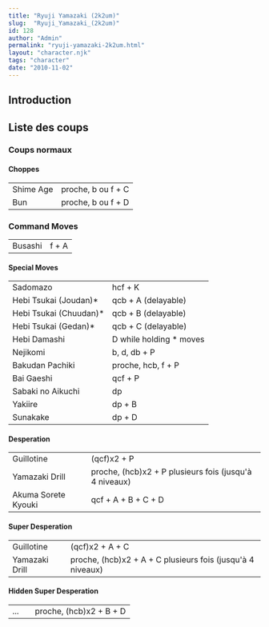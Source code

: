 ```yaml
---
title: "Ryuji Yamazaki (2k2um)"
slug:  "Ryuji_Yamazaki_(2k2um)"
id: 128
author: "Admin"
permalink: "ryuji-yamazaki-2k2um.html"
layout: "character.njk"
tags: "character"
date: "2010-11-02"
---
```


## Introduction

## Liste des coups

### Coups normaux

#### Choppes

|           |                    |
|-----------|--------------------|
| Shime Age | proche, b ou f + C |
| Bun       | proche, b ou f + D |

### Command Moves

|         |       |
|---------|-------|
| Busashi | f + A |

#### Special Moves

|                         |                          |
|-------------------------|--------------------------|
| Sadomazo                | hcf + K                  |
| Hebi Tsukai (Joudan)\*  | qcb + A (delayable)      |
| Hebi Tsukai (Chuudan)\* | qcb + B (delayable)      |
| Hebi Tsukai (Gedan)\*   | qcb + C (delayable)      |
| Hebi Damashi            | D while holding \* moves |
| Nejikomi                | b, d, db + P             |
| Bakudan Pachiki         | proche, hcb, f + P       |
| Bai Gaeshi              | qcf + P                  |
| Sabaki no Aikuchi       | dp                       |
| Yakiire                 | dp + B                   |
| Sunakake                | dp + D                   |

#### Desperation

|                     |                                                        |
|---------------------|--------------------------------------------------------|
| Guillotine          | (qcf)x2 + P                                            |
| Yamazaki Drill      | proche, (hcb)x2 + P plusieurs fois (jusqu'à 4 niveaux) |
| Akuma Sorete Kyouki | qcf + A + B + C + D                                    |

#### Super Desperation

|                |                                                            |
|----------------|------------------------------------------------------------|
| Guillotine     | (qcf)x2 + A + C                                            |
| Yamazaki Drill | proche, (hcb)x2 + A + C plusieurs fois (jusqu'à 4 niveaux) |

#### Hidden Super Desperation

|     |     |                         |
|-----|-----|-------------------------|
| ... |     | proche, (hcb)x2 + B + D |
